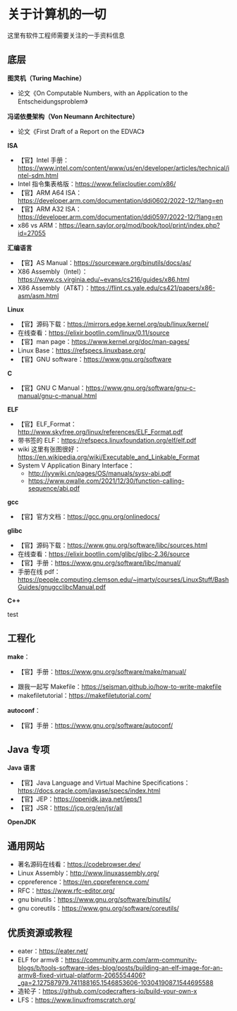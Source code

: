 # 关于计算机的一切

这里有软件工程师需要关注的一手资料信息

## 底层

**图灵机（Turing Machine）**
- 论文《On Computable Numbers, with an Application to the Entscheidungsproblem》

**冯诺依曼架构（Von Neumann Architecture）**
- 论文《First Draft of a Report on the EDVAC》

**ISA**
- 【官】Intel 手册：https://www.intel.com/content/www/us/en/developer/articles/technical/intel-sdm.html
- Intel 指令集表格版：https://www.felixcloutier.com/x86/
- 【官】ARM A64 ISA：https://developer.arm.com/documentation/ddi0602/2022-12/?lang=en
- 【官】ARM A32 ISA：https://developer.arm.com/documentation/ddi0597/2022-12/?lang=en
- x86 vs ARM：https://learn.saylor.org/mod/book/tool/print/index.php?id=27055

**汇编语言**
- 【官】AS Manual：https://sourceware.org/binutils/docs/as/
- X86 Assembly（Intel）：https://www.cs.virginia.edu/~evans/cs216/guides/x86.html
- X86 Assembly（AT&T）：https://flint.cs.yale.edu/cs421/papers/x86-asm/asm.html

**Linux**
- 【官】源码下载：https://mirrors.edge.kernel.org/pub/linux/kernel/
- 在线查看：https://elixir.bootlin.com/linux/0.11/source
- 【官】man page：https://www.kernel.org/doc/man-pages/
- Linux Base：https://refspecs.linuxbase.org/
- 【官】GNU software：https://www.gnu.org/software

**C**
- 【官】GNU C Manual：https://www.gnu.org/software/gnu-c-manual/gnu-c-manual.html

**ELF**
- 【官】ELF_Format：http://www.skyfree.org/linux/references/ELF_Format.pdf
- 带书签的 ELF：https://refspecs.linuxfoundation.org/elf/elf.pdf
- wiki 这里有张图很好：https://en.wikipedia.org/wiki/Executable_and_Linkable_Format
- System V Application Binary Interface：
  - http://jyywiki.cn/pages/OS/manuals/sysv-abi.pdf
  - https://www.owalle.com/2021/12/30/function-calling-sequence/abi.pdf

**gcc**
- 【官】官方文档：https://gcc.gnu.org/onlinedocs/

**glibc**
- 【官】源码下载：https://www.gnu.org/software/libc/sources.html
- 在线查看：https://elixir.bootlin.com/glibc/glibc-2.36/source
- 【官】手册：https://www.gnu.org/software/libc/manual/
- 手册在线 pdf：https://people.computing.clemson.edu/~jmarty/courses/LinuxStuff/BashGuides/gnugcclibcManual.pdf

**C++**

test


## 工程化

**make**：
* 【官】手册：https://www.gnu.org/software/make/manual/
- 跟我一起写 Makefile：https://seisman.github.io/how-to-write-makefile
- makefiletutorial：https://makefiletutorial.com/

**autoconf**：
- 【官】手册：https://www.gnu.org/software/autoconf/




## Java 专项

**Java 语言**

- 【官】Java Language and Virtual Machine Specifications：https://docs.oracle.com/javase/specs/index.html
- 【官】JEP：https://openjdk.java.net/jeps/1
- 【官】JSR：https://jcp.org/en/jsr/all

**OpenJDK**

## 通用网站

- 著名源码在线看：https://codebrowser.dev/
- Linux Assembly：http://www.linuxassembly.org/
- cppreference：https://en.cppreference.com/
- RFC：https://www.rfc-editor.org/
- gnu binutils：https://www.gnu.org/software/binutils/
- gnu coreutils：https://www.gnu.org/software/coreutils/

## 优质资源或教程

- eater：https://eater.net/
- ELF for armv8：https://community.arm.com/arm-community-blogs/b/tools-software-ides-blog/posts/building-an-elf-image-for-an-armv8-fixed-virtual-platform-2065554406?_ga=2.127587979.741188165.1546853606-1030419087.1544695588
- 造轮子：https://github.com/codecrafters-io/build-your-own-x
- LFS：https://www.linuxfromscratch.org/
